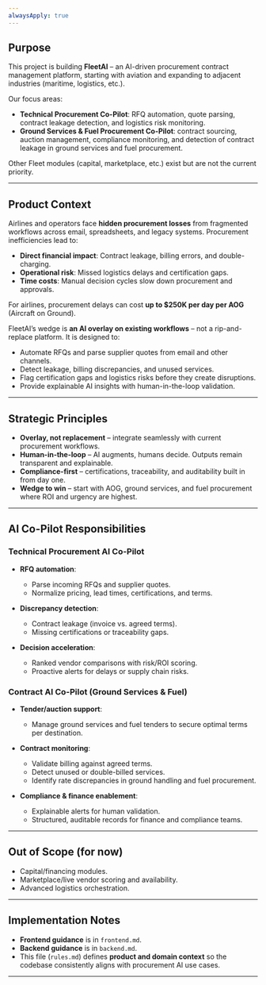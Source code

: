 ```yaml
---
alwaysApply: true
---
```


## Purpose

This project is building **FleetAI** – an AI-driven procurement contract management platform, starting with aviation and expanding to adjacent industries (maritime, logistics, etc.).

Our focus areas:

- **Technical Procurement Co-Pilot**: RFQ automation, quote parsing, contract leakage detection, and logistics risk monitoring.
- **Ground Services & Fuel Procurement Co-Pilot**: contract sourcing, auction management, compliance monitoring, and detection of contract leakage in ground services and fuel procurement.

Other Fleet modules (capital, marketplace, etc.) exist but are not the current priority.

---

## Product Context

Airlines and operators face **hidden procurement losses** from fragmented workflows across email, spreadsheets, and legacy systems. Procurement inefficiencies lead to:

- **Direct financial impact**: Contract leakage, billing errors, and double-charging.
- **Operational risk**: Missed logistics delays and certification gaps.
- **Time costs**: Manual decision cycles slow down procurement and approvals.

For airlines, procurement delays can cost **up to \$250K per day per AOG** (Aircraft on Ground).

FleetAI’s wedge is **an AI overlay on existing workflows** – not a rip-and-replace platform. It is designed to:

- Automate RFQs and parse supplier quotes from email and other channels.
- Detect leakage, billing discrepancies, and unused services.
- Flag certification gaps and logistics risks before they create disruptions.
- Provide explainable AI insights with human-in-the-loop validation.

---

## Strategic Principles

- **Overlay, not replacement** – integrate seamlessly with current procurement workflows.
- **Human-in-the-loop** – AI augments, humans decide. Outputs remain transparent and explainable.
- **Compliance-first** – certifications, traceability, and auditability built in from day one.
- **Wedge to win** – start with AOG, ground services, and fuel procurement where ROI and urgency are highest.

---

## AI Co-Pilot Responsibilities

### Technical Procurement AI Co-Pilot

- **RFQ automation**:
  - Parse incoming RFQs and supplier quotes.
  - Normalize pricing, lead times, certifications, and terms.

- **Discrepancy detection**:
  - Contract leakage (invoice vs. agreed terms).
  - Missing certifications or traceability gaps.

- **Decision acceleration**:
  - Ranked vendor comparisons with risk/ROI scoring.
  - Proactive alerts for delays or supply chain risks.

### Contract AI Co-Pilot (Ground Services & Fuel)

- **Tender/auction support**:
  - Manage ground services and fuel tenders to secure optimal terms per destination.

- **Contract monitoring**:
  - Validate billing against agreed terms.
  - Detect unused or double-billed services.
  - Identify rate discrepancies in ground handling and fuel procurement.

- **Compliance & finance enablement**:
  - Explainable alerts for human validation.
  - Structured, auditable records for finance and compliance teams.

---

## Out of Scope (for now)

- Capital/financing modules.
- Marketplace/live vendor scoring and availability.
- Advanced logistics orchestration.

---

## Implementation Notes

- **Frontend guidance** is in `frontend.md`.
- **Backend guidance** is in `backend.md`.
- This file (`rules.md`) defines **product and domain context** so the codebase consistently aligns with procurement AI use cases.

---
